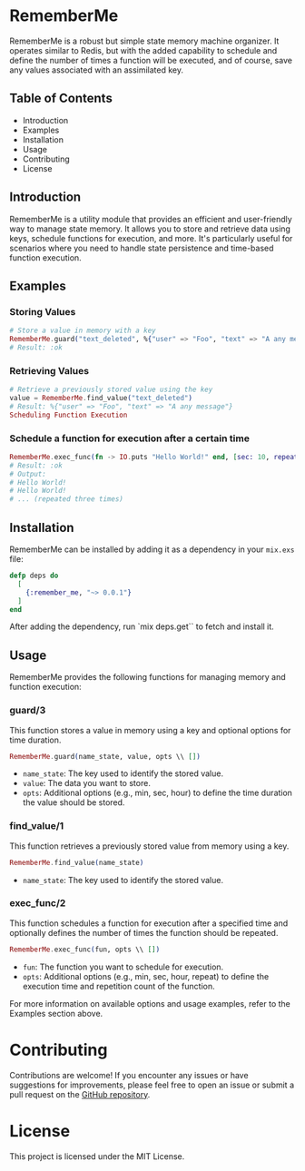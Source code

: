 # RememberMe

RememberMe is a robust but simple state memory machine organizer. It operates similar to Redis, but with the added capability to schedule and define the number of times a function will be executed, and of course, save any values associated with an assimilated key.

## Table of Contents
- Introduction
- Examples
- Installation
- Usage
- Contributing
- License

## Introduction

RememberMe is a utility module that provides an efficient and user-friendly way to manage state memory. It allows you to store and retrieve data using keys, schedule functions for execution, and more. It's particularly useful for scenarios where you need to handle state persistence and time-based function execution.

## Examples
### Storing Values
```elixir
# Store a value in memory with a key
RememberMe.guard("text_deleted", %{"user" => "Foo", "text" => "A any message"}, min: 2)
# Result: :ok
```

### Retrieving Values
```elixir
# Retrieve a previously stored value using the key
value = RememberMe.find_value("text_deleted")
# Result: %{"user" => "Foo", "text" => "A any message"}
Scheduling Function Execution
```
### Schedule a function for execution after a certain time
```elixir
RememberMe.exec_func(fn -> IO.puts "Hello World!" end, [sec: 10, repeat: 3])
# Result: :ok
# Output:
# Hello World!
# Hello World!
# ... (repeated three times)
```

## Installation

RememberMe can be installed by adding it as a dependency in your `mix.exs`
file:

```elixir
defp deps do
  [
    {:remember_me, "~> 0.0.1"}
  ]
end
```

After adding the dependency, run `mix deps.get`` to fetch and install it.

## Usage

RememberMe provides the following functions for managing memory and function execution:

### guard/3
This function stores a value in memory using a key and optional options for time duration.

```elixir
RememberMe.guard(name_state, value, opts \\ [])
```
- `name_state`: The key used to identify the stored value.
- `value`: The data you want to store.
- `opts`: Additional options (e.g., min, sec, hour) to define the time 
duration the value should be stored.

### find_value/1

This function retrieves a previously stored value from memory using a key.

```elixir
RememberMe.find_value(name_state)
```
- `name_state`: The key used to identify the stored value.

### exec_func/2

This function schedules a function for execution after a specified time and optionally defines the number of times the function should be repeated.

```elixir
RememberMe.exec_func(fun, opts \\ [])
```
- `fun`: The function you want to schedule for execution.
- `opts`: Additional options (e.g., min, sec, hour, repeat) to define the execution time and repetition count of the function.

For more information on available options and usage examples, refer to the Examples section above.

# Contributing
Contributions are welcome! If you encounter any issues or have suggestions for improvements, please feel free to open an issue or submit a pull request on the [GitHub repository](https://github.com/AlefMach/remember_me).

# License
This project is licensed under the MIT License.